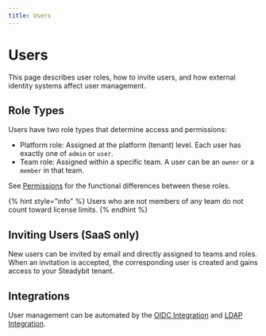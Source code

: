 ```yaml
---
title: Users
---
```


# Users

This page describes user roles, how to invite users, and how external identity systems affect user management.

## Role Types

Users have two role types that determine access and permissions:

- Platform role: Assigned at the platform (tenant) level. Each user has exactly one of `admin` or `user`.
- Team role: Assigned within a specific team. A user can be an `owner` or a `member` in that team.

See [Permissions](permissions.md) for the functional differences between these roles.

{% hint style="info" %}
Users who are not members of any team do not count toward license limits.
{% endhint %}

## Inviting Users (SaaS only)

New users can be invited by email and directly assigned to teams and roles. 
When an invitation is accepted, the corresponding user is created and gains access to your Steadybit tenant.

## Integrations

User management can be automated by the [OIDC Integration](../install-on-prem-platform/oidc-integration.md) and [LDAP Integration](../install-on-prem-platform/ldap-integration.md).
